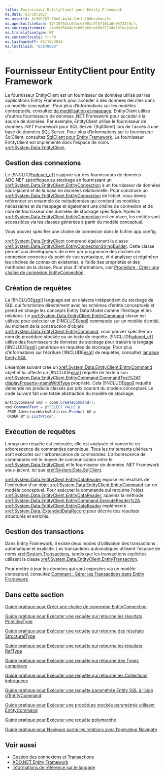 ```yaml
---
title: Fournisseur EntityClient pour Entity Framework
ms.date: 03/30/2017
ms.assetid: 8c5db787-78e6-4a34-8dc1-188bca0aca5e
ms.openlocfilehash: 17f18753cc64bce5901c9f57181a8c08733f0cfc
ms.sourcegitcommit: c4e9d05644c9cb89de5ce6002723de107ea2e2c4
ms.translationtype: MT
ms.contentlocale: fr-FR
ms.lasthandoff: 05/19/2019
ms.locfileid: "65878803"
---
```

# <a name="entityclient-provider-for-the-entity-framework"></a>Fournisseur EntityClient pour Entity Framework
Le fournisseur EntityClient est un fournisseur de données utilisé par les applications Entity Framework pour accéder à des données décrites dans un modèle conceptuel. Pour plus d’informations sur les modèles conceptuels, consultez [de modélisation et mappage](../../../../../docs/framework/data/adonet/ef/modeling-and-mapping.md). EntityClient utilise d'autres fournisseurs de données .NET Framework pour accéder à la source de données. Par exemple, EntityClient utilise le fournisseur de données .NET Framework pour SQL Server (SqlClient) lors de l'accès à une base de données SQL Server. Pour plus d’informations sur le fournisseur SqlClient, consultez [SqlClient pour Entity Framework](../../../../../docs/framework/data/adonet/ef/sqlclient-for-the-entity-framework.md). Le fournisseur EntityClient est implémenté dans l'espace de noms <xref:System.Data.EntityClient>.  
  
## <a name="managing-connections"></a>Gestion des connexions  
 Le [!INCLUDE[adonet_ef](../../../../../includes/adonet-ef-md.md)] s’appuie sur des fournisseurs de données ADO.NET spécifiques au stockage en fournissant un <xref:System.Data.EntityClient.EntityConnection> à un fournisseur de données sous-jacent et de la base de données relationnelle. Pour construire un <xref:System.Data.EntityClient.EntityConnection> de l’objet, vous devez référencer un ensemble de métadonnées qui contient les modèles nécessaires et de mappage et également une chaîne de connexion et de nom de fournisseur des données de stockage spécifique. Après le <xref:System.Data.EntityClient.EntityConnection> est en place, les entités sont accessibles via les classes générées à partir du modèle conceptuel.  
  
 Vous pouvez spécifier une chaîne de connexion dans le fichier app.config.  
  
 <xref:System.Data.EntityClient> comprend également la classe <xref:System.Data.EntityClient.EntityConnectionStringBuilder>. Cette classe permet aux développeurs de créer par programme des chaînes de connexion correctes du point de vue syntaxique, et d'analyser et régénérer les chaînes de connexion existantes, à l'aide des propriétés et des méthodes de la classe. Pour plus d'informations, voir [Procédure : Créer une chaîne de connexion EntityConnection](../../../../../docs/framework/data/adonet/ef/how-to-build-an-entityconnection-connection-string.md).  
  
## <a name="creating-queries"></a>Création de requêtes  
 Le [!INCLUDE[esql](../../../../../includes/esql-md.md)] language est un dialecte indépendant du stockage de SQL qui fonctionne directement avec les schémas d’entité conceptuels et prend en charge les concepts Entity Data Model comme l’héritage et les relations. Le <xref:System.Data.EntityClient.EntityCommand> classe est utilisée pour exécuter un [!INCLUDE[esql](../../../../../includes/esql-md.md)] commande sur un modèle d’entité. Au moment de la construction d'objets <xref:System.Data.EntityClient.EntityCommand>, vous pouvez spécifier un nom de procédure stockée ou un texte de requête. [!INCLUDE[adonet_ef](../../../../../includes/adonet-ef-md.md)] utilise des fournisseurs de données de stockage pour traduire le langage [!INCLUDE[esql](../../../../../includes/esql-md.md)] générique en requêtes de stockage. Pour plus d’informations sur l’écriture [!INCLUDE[esql](../../../../../includes/esql-md.md)] de requêtes, consultez [langage Entity SQL](../../../../../docs/framework/data/adonet/ef/language-reference/entity-sql-language.md).  
  
 L’exemple suivant crée un <xref:System.Data.EntityClient.EntityCommand> objet et lui affecte un [!INCLUDE[esql](../../../../../includes/esql-md.md)] requête de texte à son <xref:System.Data.EntityClient.EntityCommand.CommandText%2A?displayProperty=nameWithType> propriété. Cela [!INCLUDE[esql](../../../../../includes/esql-md.md)] requête demande les produits classés par prix courant du modèle conceptuel. Le code suivant fait une totale abstraction du modèle de stockage.  
  
 ```csharp
EntityCommand cmd = conn.CreateCommand();
cmd.CommandText = @"SELECT VALUE p
  FROM AdventureWorksEntities.Product AS p
  ORDER BY p.ListPrice";
```
  
## <a name="executing-queries"></a>Exécution de requêtes  
 Lorsqu’une requête est exécutée, elle est analysée et convertie en arborescence de commandes canonique. Tous les traitements ultérieurs sont exécutés sur l'arborescence de commandes. L’arborescence de commandes est le moyen de communication entre le <xref:System.Data.EntityClient> et le fournisseur de données .NET Framework sous-jacent, tel que <xref:System.Data.SqlClient>.  
  
 <xref:System.Data.EntityClient.EntityDataReader> expose les résultats de l'exécution d'un objet <xref:System.Data.EntityClient.EntityCommand> sur un modèle conceptuel. Pour exécuter la commande qui retourne l'objet <xref:System.Data.EntityClient.EntityDataReader>, appelez la méthode <xref:System.Data.EntityClient.EntityCommand.ExecuteReader%2A>. <xref:System.Data.EntityClient.EntityDataReader> implémente <xref:System.Data.IExtendedDataRecord> pour décrire des résultats structurés et enrichis.  
  
## <a name="managing-transactions"></a>Gestion des transactions  
 Dans Entity Framework, il existe deux modes d’utilisation des transactions : automatique et explicite. Les transactions automatiques utilisent l'espace de noms <xref:System.Transactions>, tandis que les transactions explicites utilisent la classe <xref:System.Data.EntityClient.EntityTransaction>.  
  
 Pour mettre à jour les données qui sont exposées via un modèle conceptuel, consultez [Comment : Gérer les Transactions dans Entity Framework](https://docs.microsoft.com/previous-versions/dotnet/netframework-4.0/bb738523(v=vs.100)).  
  
## <a name="in-this-section"></a>Dans cette section  
 [Guide pratique pour Créer une chaîne de connexion EntityConnection](../../../../../docs/framework/data/adonet/ef/how-to-build-an-entityconnection-connection-string.md)  
  
 [Guide pratique pour Exécuter une requête qui retourne les résultats PrimitiveType](../../../../../docs/framework/data/adonet/ef/how-to-execute-a-query-that-returns-primitivetype-results.md)  
  
 [Guide pratique pour Exécuter une requête qui retourne des résultats StructuralType](../../../../../docs/framework/data/adonet/ef/how-to-execute-a-query-that-returns-structuraltype-results.md)  
  
 [Guide pratique pour Exécuter une requête qui retourne les résultats RefType](../../../../../docs/framework/data/adonet/ef/how-to-execute-a-query-that-returns-reftype-results.md)  
  
 [Guide pratique pour Exécuter une requête qui retourne des Types complexes](../../../../../docs/framework/data/adonet/ef/how-to-execute-a-query-that-returns-complex-types.md)  
  
 [Guide pratique pour Exécuter une requête qui retourne les Collections imbriquées](../../../../../docs/framework/data/adonet/ef/how-to-execute-a-query-that-returns-nested-collections.md)  
  
 [Guide pratique pour Exécuter une requête paramétrée Entity SQL à l’aide d’EntityCommand](../../../../../docs/framework/data/adonet/ef/how-to-execute-a-parameterized-entity-sql-query-using-entitycommand.md)  
  
 [Guide pratique pour Exécuter une procédure stockée paramétrée utilisant EntityCommand](../../../../../docs/framework/data/adonet/ef/how-to-execute-a-parameterized-stored-procedure-using-entitycommand.md)  
  
 [Guide pratique pour Exécuter une requête polymorphe](../../../../../docs/framework/data/adonet/ef/how-to-execute-a-polymorphic-query.md)  
  
 [Guide pratique pour Naviguer parmi les relations avec l’opérateur Navigate](../../../../../docs/framework/data/adonet/ef/how-to-navigate-relationships-with-the-navigate-operator.md)  
  
## <a name="see-also"></a>Voir aussi

- [Gestion des connexions et Transactions](https://docs.microsoft.com/previous-versions/dotnet/netframework-4.0/bb896325(v=vs.100))
- [ADO.NET Entity Framework](../../../../../docs/framework/data/adonet/ef/index.md)
- [Informations de référence sur le langage](../../../../../docs/framework/data/adonet/ef/language-reference/index.md)

